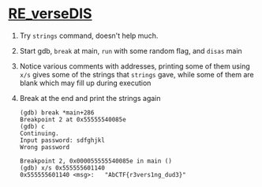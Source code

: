 # [RE_verseDIS](https://ctflearn.com/challenge/188)

1. Try `strings` command, doesn't help much.
2. Start gdb, `break` at main, `run` with some random flag, and `disas` main
3. Notice various comments with addresses, printing some of them using `x/s` gives some of the strings that `strings` gave, while some of them are blank which may fill up during execution
4. Break at the end and print the strings again

   ```gdb
   (gdb) break *main+286
   Breakpoint 2 at 0x55555540085e
   (gdb) c
   Continuing.
   Input password: sdfghjkl
   Wrong password

   Breakpoint 2, 0x000055555540085e in main ()
   (gdb) x/s 0x555555601140
   0x555555601140 <msg>:   "AbCTF{r3vers1ng_dud3}"
   ```
